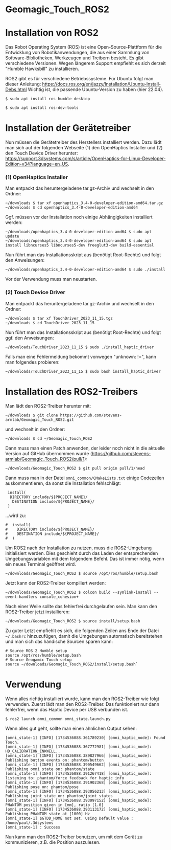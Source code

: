 # Geomagic_Touch_ROS2

# Installation von ROS2
Das Robot Operating System (ROS) ist eine Open-Source-Plattform für die Entwicklung von Robotikanwendungen, die aus einer Sammlung von Software-Bibliotheken, Werkzeugen und Treibern besteht. Es gibt verschiedene Versionen. Wegen längerem Support empfiehlt es sich derzeit "Humble Hawksbill" zu installieren.

ROS2 gibt es für verschiedene Betriebssysteme. Für Ubuntu folgt man dieser Anleitung: 
https://docs.ros.org/en/jazzy/Installation/Ubuntu-Install-Debs.html
Wichtig ist, die passende Ubuntu-Version zu haben (hier 22.04).

```
$ sudo apt install ros-humble-desktop
```

```
$ sudo apt install ros-dev-tools
```


# Installation der Gerätetreiber
Nun müssen die Gerätetreiber des Herstellers installiert werden. Dazu lädt man sich auf der folgenden Webseite (1) den OpenHaptics Installer und (2) den Touch Device Driver herunter:
https://support.3dsystems.com/s/article/OpenHaptics-for-Linux-Developer-Edition-v34?language=en_US. 

### (1) OpenHaptics Installer
Man entpackt das heruntergeladene tar.gz-Archiv und wechselt in den Ordner:
```
~/downloads $ tar xf openhaptics_3.4-0-developer-edition-amd64.tar.gz 
~/downloads $ cd openhaptics_3.4-0-developer-edition-amd64
```

Ggf. müssen vor der Installation noch einige Abhängigkeiten installiert werden:
```
~/downloads/openhaptics_3.4-0-developer-edition-amd64 $ sudo apt update
~/downloads/openhaptics_3.4-0-developer-edition-amd64 $ sudo apt install libncurses5 libncurses5-dev freeglut3-dev build-essential
```

Nun führt man das Installationsskript aus (benötigt Root-Rechte) und folgt den Anweisungen:
```
~/downloads/openhaptics_3.4-0-developer-edition-amd64 $ sudo ./install
```

Vor der Verwendung muss man neustarten.

### (2) Touch Device Driver
Man entpackt das heruntergeladene tar.gz-Archiv und wechselt in den Ordner:
```
~/downloads $ tar xf TouchDriver_2023_11_15.tgz                      
~/downloads $ cd TouchDriver_2023_11_15
```

Nun führt man das Installationsskript aus (benötigt Root-Rechte) und folgt ggf. den Anweisungen:
```
~/downloads/TouchDriver_2023_11_15 $ sudo ./install_haptic_driver
```

Falls man eine Fehlermeldung bekommt vonwegen "unknown: !=", kann man folgendes probieren:
```
~/downloads/TouchDriver_2023_11_15 $ sudo bash install_haptic_driver
```

# Installation des ROS2-Treibers
Man lädt den ROS2-Treiber herunter mit:
```
~/downloads $ git clone https://github.com/stevens-armlab/Geomagic_Touch_ROS2.git
```

und wechselt in den Ordner:
```
~/downloads $ cd ~/Geomagic_Touch_ROS2
```

Dann muss man einen Patch anwenden, der leider noch nicht in die aktuelle Version auf GitHub übernommen wurde (https://github.com/stevens-armlab/Geomagic_Touch_ROS2/pull/1):

```
~/downloads/Geomagic_Touch_ROS2 $ git pull origin pull/1/head
```

Dann muss man in der Datei `omni_common/CMakeLists.txt` einige Codezeilen auskommentieren, da sonst die Installation fehlschlägt:

```
 install(
  DIRECTORY include/${PROJECT_NAME}/
   DESTINATION include/${PROJECT_NAME}/
 )
```
 ...wird zu:
```
#  install(
#    DIRECTORY include/${PROJECT_NAME}/
#    DESTINATION include/${PROJECT_NAME}/
#  )
```

Um ROS2 nach der Installation zu nutzen, muss die ROS2-Umgebung initialisiert werden. Dies geschieht durch das Laden der entsprechenden Umgebungsvariablen mit dem folgendem Befehl. Das ist immer nötig, wenn ein neues Terminal geöffnet wird.

```
~/downloads/Geomagic_Touch_ROS2 $ source /opt/ros/humble/setup.bash
```

Jetzt kann der ROS2-Treiber kompiliert werden:
```
~/downloads/Geomagic_Touch_ROS2 $ colcon build --symlink-install --event-handlers console_cohesion+
```

Nach einer Weile sollte das fehlerfrei durchgelaufen sein. Man kann den ROS2-Treiber jetzt installieren:
```
~/downloads/Geomagic_Touch_ROS2 $ source install/setup.bash
```

Zu guter Letzt empfiehlt es sich, die folgenden Zeilen ans Ende der Datei `~/.bashrc` hinzuzufügen, damit die Umgebungen automatisch bereitstehen und man sich das händische Sourcen sparen kann:

```
# Source ROS 2 Humble setup
source /opt/ros/humble/setup.bash
# Source Geogamic Touch setup
source ~/downloads/Geomagic_Touch_ROS2/install/setup.bash`
```
# Verwendung
Wenn alles richtig installiert wurde, kann man den ROS2-Treiber wie folgt verwenden. 
Zuerst lädt man den ROS2-Treiber. Das funktioniert nur dann fehlerfrei, wenn das Haptic Device per USB verbunden ist.
```
$ ros2 launch omni_common omni_state.launch.py
```

Wenn alles gut geht, sollte man einen ähnlichen Output sehen:
```
[omni_state-1] [INFO] [1734536088.361789230] [omni_haptic_node]: Found Touch.
[omni_state-1] [INFO] [1734536088.367772981] [omni_haptic_node]: HD_CALIBRATION_INKWELL..
[omni_state-1] [INFO] [1734536088.389827966] [omni_haptic_node]: Publishing button events on: phantom/button
[omni_state-1] [INFO] [1734536088.390549662] [omni_haptic_node]: Publishing omni state on: phantom/state
[omni_state-1] [INFO] [1734536088.391267418] [omni_haptic_node]: listening to: phantom/force_feedback for haptic info
[omni_state-1] [INFO] [1734536088.391902368] [omni_haptic_node]: Publishing pose on: phantom/pose
[omni_state-1] [INFO] [1734536088.393056213] [omni_haptic_node]: Publishing joint state on: phantom/joint_states
[omni_state-1] [INFO] [1734536088.393097152] [omni_haptic_node]: PHaNTOM position given in [mm], ratio [1.0]
[omni_state-1] [INFO] [1734536088.393113172] [omni_haptic_node]: Publishing PHaNTOM state at [1000] Hz
[omni_state-1] $GTDD_HOME not set. Using Default value : /home/paul/.3dsystems
[omni_state-1] : Success
```

Nun kann man den ROS2-Treiber benutzen, um mit dem Gerät zu kommunizieren, z.B. die Position auszulesen.
